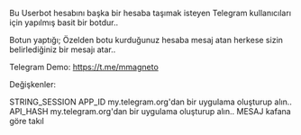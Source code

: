 Bu Userbot hesabını başka bir hesaba taşımak isteyen Telegram kullanıcıları için yapılmış basit bir botdur..

Botun yaptığı;
Özelden botu kurduğunuz hesaba mesaj atan herkese sizin belirlediğiniz bir mesajı atar.. 

Telegram Demo: https://t.me/mmagneto

Değişkenler:

STRING_SESSION 
APP_ID my.telegram.org'dan bir uygulama oluşturup alın.. 
API_HASH my.telegram.org'dan bir uygulama oluşturup alın.. 
MESAJ kafana göre takıl
